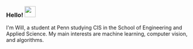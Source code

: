 ### Hello! <img src="https://raw.githubusercontent.com/MartinHeinz/MartinHeinz/master/wave.gif" width="30px">

I'm Will, a student at Penn studying CIS in the School of Engineering and Applied Science. My main interests are machine learning, computer vision, and algorithms.
